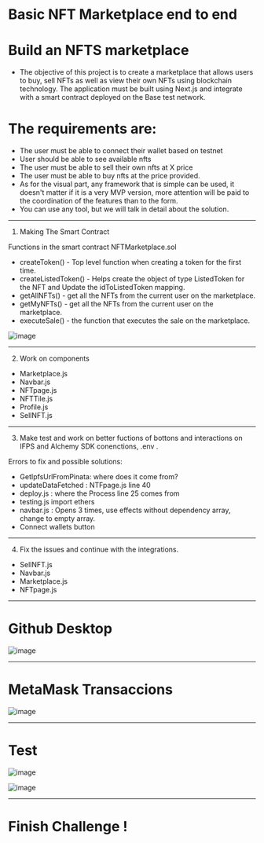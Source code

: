 # Basic NFT Marketplace end to end
# Build an NFTS marketplace

* The objective of this project is to create a marketplace that allows users to buy, sell NFTs as well as view their own NFTs using blockchain technology. The application must be built using Next.js and integrate with a smart contract deployed on the Base test network.

# The requirements are:
- The user must be able to connect their wallet based on testnet
- User should be able to see available nfts
- The user must be able to sell their own nfts at X price
- The user must be able to buy nfts at the price provided.
- As for the visual part, any framework that is simple can be used, it doesn't matter if it is a very MVP version, more attention will be paid to the coordination of the features than to the form.
- You can use any tool, but we will talk in detail about the solution.

-------------------------------------------------------------------------------------------------------------

1. Making The Smart Contract

Functions in the smart contract NFTMarketplace.sol

* createToken()       - Top level function when creating a token for the first time.
* createListedToken() - Helps create the object of type ListedToken for the NFT and Update the idToListedToken mapping.
* getAllNFTs()        - get all the NFTs from the current user on the marketplace.
* getMyNFTs()         - get all the NFTs from the current user on the marketplace.
* executeSale()       - the function that executes the sale on the marketplace.

![image](https://user-images.githubusercontent.com/42863568/235653253-d4014c7d-2bc0-49c5-a102-fd7967269482.png)


-------------------------------------------------------------------------------------------------------------

2. Work on components

* Marketplace.js
* Navbar.js
* NFTpage.js
* NFTTile.js
* Profile.js
* SellNFT.js

-------------------------------------------------------------------------------------------------------------

3. Make test and work on better fuctions of bottons and interactions on IFPS and Alchemy SDK conenctions, .env .

Errors to fix and possible solutions:

* GetIpfsUrlFromPinata: where does it come from?
* updateDataFetched : NTFpage.js line 40
* deploy.js : where the Process line 25 comes from
* testing.js import ethers
* navbar.js : Opens 3 times, use effects without dependency array, change to empty array.
* Connect wallets button
-------------------------------------------------------------------------------------------------------------

4. Fix the issues and continue with the integrations.

* SellNFT.js
* Navbar.js
* Marketplace.js
* NFTpage.js

-------------------------------------------------------------------------------------------------------------
# Github Desktop
![image](https://user-images.githubusercontent.com/42863568/236356959-f7cf6de8-1266-4706-bf26-92479c0d15d4.png)


-------------------------------------------------------------------------------------------------------------
# MetaMask Transaccions
![image](https://user-images.githubusercontent.com/42863568/236356772-cd9a511c-c93b-4e7a-923a-75cbabc23cc3.png)

-------------------------------------------------------------------------------------------------------------
# Test

![image](https://user-images.githubusercontent.com/42863568/236356382-cdca43fc-3c18-4eb5-a740-5c21972f4cae.png)

![image](https://user-images.githubusercontent.com/42863568/236356537-ea83f0bb-da49-42fd-bd04-ebe28e112ac1.png)

-------------------------------------------------------------------------------------------------------------

# Finish Challenge !
